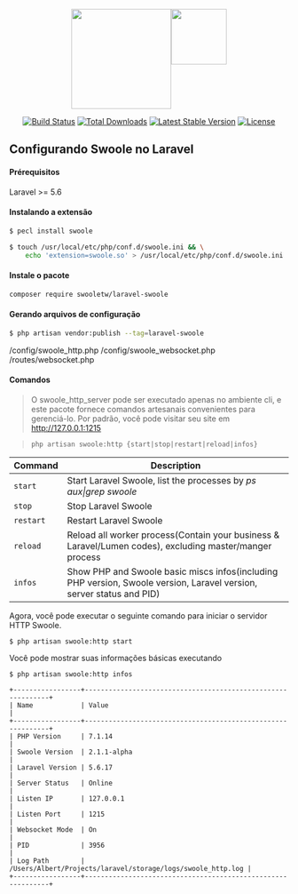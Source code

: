 <p align="center" style="display:flex; justify-content: center;">

<img src="https://res.cloudinary.com/dtfbvvkyp/image/upload/v1566331377/laravel-logolockup-cmyk-red.svg" width="180">

<img src="https://avatars3.githubusercontent.com/u/8121270?s=200&v=4" width="100">

</p>

<p align="center">
<a href="https://travis-ci.org/laravel/framework"><img src="https://travis-ci.org/laravel/framework.svg" alt="Build Status"></a>
<a href="https://packagist.org/packages/laravel/framework"><img src="https://poser.pugx.org/laravel/framework/d/total.svg" alt="Total Downloads"></a>
<a href="https://packagist.org/packages/laravel/framework"><img src="https://poser.pugx.org/laravel/framework/v/stable.svg" alt="Latest Stable Version"></a>
<a href="https://packagist.org/packages/laravel/framework"><img src="https://poser.pugx.org/laravel/framework/license.svg" alt="License"></a>
</p>

## Configurando Swoole no Laravel

#### Prérequisitos
Laravel >= 5.6

#### Instalando a extensão
``` bash
$ pecl install swoole

$ touch /usr/local/etc/php/conf.d/swoole.ini && \
    echo 'extension=swoole.so' > /usr/local/etc/php/conf.d/swoole.ini
```

#### Instale o pacote
``` bash
composer require swooletw/laravel-swoole
```

#### Gerando arquivos de configuração
``` bash
$ php artisan vendor:publish --tag=laravel-swoole
```

/config/swoole_http.php
/config/swoole_websocket.php
/routes/websocket.php

#### Comandos

> O swoole_http_server pode ser executado apenas no ambiente cli, e este pacote fornece comandos artesanais convenientes para gerenciá-lo.
> Por padrão, você pode visitar seu site em http://127.0.0.1:1215

> `php artisan swoole:http {start|stop|restart|reload|infos}`

| Command | Description |
| --------- | --------- |
| `start` | Start Laravel Swoole, list the processes by *ps aux&#124;grep swoole* |
| `stop` | Stop Laravel Swoole |
| `restart` | Restart Laravel Swoole |
| `reload` | Reload all worker process(Contain your business & Laravel/Lumen codes), excluding master/manger process |
| `infos` | Show PHP and Swoole basic miscs infos(including PHP version, Swoole version, Laravel version, server status and PID) |

Agora, você pode executar o seguinte comando para iniciar o servidor HTTP Swoole.

```
$ php artisan swoole:http start
```


Você pode mostrar suas informações básicas executando

```
$ php artisan swoole:http infos
```

```
+-----------------+-------------------------------------------------------------+
| Name            | Value                                                       |
+-----------------+-------------------------------------------------------------+
| PHP Version     | 7.1.14                                                      |
| Swoole Version  | 2.1.1-alpha                                                 |
| Laravel Version | 5.6.17                                                      |
| Server Status   | Online                                                      |
| Listen IP       | 127.0.0.1                                                   |
| Listen Port     | 1215                                                        |
| Websocket Mode  | On                                                          |
| PID             | 3956                                                        |
| Log Path        | /Users/Albert/Projects/laravel/storage/logs/swoole_http.log |
+-----------------+-------------------------------------------------------------+
```

